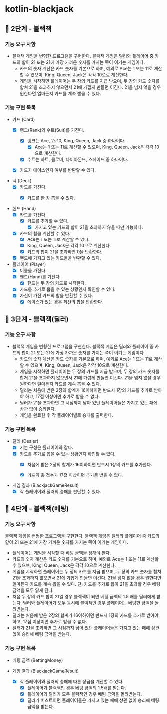 # kotlin-blackjack

## 🚀 2단계 - 블랙잭

### 기능 요구 사항

- 블랙잭 게임을 변형한 프로그램을 구현한다. 블랙잭 게임은 딜러와 플레이어 중 카드의 합이 21 또는 21에 가장 가까운 숫자를 가지는 쪽이 이기는 게임이다.
    - 카드의 숫자 계산은 카드 숫자를 기본으로 하며, 예외로 Ace는 1 또는 11로 계산할 수 있으며, King, Queen, Jack은 각각 10으로 계산한다.
    - 게임을 시작하면 플레이어는 두 장의 카드를 지급 받으며, 두 장의 카드 숫자를 합쳐 21을 초과하지 않으면서 21에 가깝게 만들면 이긴다. 21을 넘지 않을 경우 원한다면 얼마든지 카드를 계속 뽑을 수
      있다.

### 기능 구현 목록

- 카드 (Card)
    - [x] 랭크(Rank)와 수트(Suit)를 가진다.
        - [x] 랭크는 Ace, 2~10, King, Queen, Jack 중 하나이다.
            - [x] Ace는 1 또는 11로 계산할 수 있으며, King, Queen, Jack은 각각 10으로 계산한다.
        - [x] 수트는 하트, 클로버, 다이아몬드, 스페이드 중 하나이다.
    - [x] 카드가 에이스인지 여부를 반환할 수 있다.


- 덱 (Deck)
    - [x] 카드를 가진다.
        - [x] 카드를 한 장 뽑을 수 있다.


- 핸드 (Hand)
    - [x] 카드를 가진다.
        - [x] 카드를 추가할 수 있다.
            - [x] 가지고 있는 카드의 합이 21을 초과하지 않을 때만 가능하다.
    - [x] 카드의 합을 계산할 수 있다.
        - [x] Ace는 1 또는 11로 계산할 수 있다.
        - [x] King, Queen, Jack은 각각 10으로 계산한다.
        - [x] 카드의 합이 21을 초과하면 0을 반환한다.
    - [x] 핸드에 가지고 있는 카드들을 반환할 수 있다.

- 플레이어 (Player)
    - [x] 이름을 가진다.
    - [x] 핸드(Hand)를 가진다.
        - [x] 핸드는 두 장의 카드로 시작한다.
    - [x] 카드를 추가로 뽑을 수 있는 상황인지 확인할 수 있다.
    - [x] 자신이 가진 카드의 합을 반환할 수 있다.
        - [x] 에이스가 있는 경우 최선의 합을 반환한다.

## 🚀 3단계 - 블랙잭(딜러)

### 기능 요구 사항

- 블랙잭 게임을 변형한 프로그램을 구현한다. 블랙잭 게임은 딜러와 플레이어 중 카드의 합이 21 또는 21에 가장 가까운 숫자를 가지는 쪽이 이기는 게임이다.
    - 카드의 숫자 계산은 카드 숫자를 기본으로 하며, 예외로 Ace는 1 또는 11로 계산할 수 있으며, King, Queen, Jack은 각각 10으로 계산한다.
    - 게임을 시작하면 플레이어는 두 장의 카드를 지급 받으며, 두 장의 카드 숫자를 합쳐 21을 초과하지 않으면서 21에 가깝게 만들면 이긴다. 21을 넘지 않을 경우 원한다면 얼마든지 카드를 계속 뽑을 수
      있다.
    - 딜러는 처음에 받은 2장의 합계가 16이하이면 반드시 1장의 카드를 추가로 받아야 하고, 17점 이상이면 추가로 받을 수 없다.
    - 딜러가 21을 초과하면 그 시점까지 남아 있던 플레이어들은 가지고 있는 패에 상관 없이 승리한다.
    - 게임을 완료한 후 각 플레이어별로 승패를 출력한다.

### 기능 구현 목록

- 딜러 (Dealer)
    - [x] 기본 구성은 플레이어와 같다.
    - [x] 카드를 추가로 뽑을 수 있는 상황인지 확인할 수 있다.
        - [x] 처음에 받은 2장의 합계가 16이하이면 반드시 1장의 카드를 추가한다.
        - [x] 카드의 총 점수가 17점 이상이면 추가로 받을 수 없다.


- 게임 결과 (BlackjackGameResult)
    - [x] 각 플레이어와 딜러의 승패를 판단할 수 있다.

## 🚀 4단계 - 블랙잭(베팅)

### 기능 요구 사항

블랙잭 게임을 변형한 프로그램을 구현한다. 블랙잭 게임은 딜러와 플레이어 중 카드의 합이 21 또는 21에 가장 가까운 숫자를 가지는 쪽이 이기는 게임이다.

- 플레이어는 게임을 시작할 때 베팅 금액을 정해야 한다.
- 카드의 숫자 계산은 카드 숫자를 기본으로 하며, 예외로 Ace는 1 또는 11로 계산할 수 있으며, King, Queen, Jack은 각각 10으로 계산한다.
- 게임을 시작하면 플레이어는 두 장의 카드를 지급 받으며, 두 장의 카드 숫자를 합쳐 21을 초과하지 않으면서 21에 가깝게 만들면 이긴다. 21을 넘지 않을 경우 원한다면 얼마든지 카드를 계속 뽑을 수 있다.
  단, 카드를 추가로 뽑아 21을 초과할 경우 베팅 금액을 모두 잃게 된다.
- 처음 두 장의 카드 합이 21일 경우 블랙잭이 되면 베팅 금액의 1.5 배를 딜러에게 받는다. 딜러와 플레이어가 모두 동시에 블랙잭인 경우 플레이어는 베팅한 금액을 돌려받는다.
- 딜러는 처음에 받은 2장의 합계가 16이하이면 반드시 1장의 카드를 추가로 받아야 하고, 17점 이상이면 추가로 받을 수 없다.
- 딜러가 21을 초과하면 그 시점까지 남아 있던 플레이어들은 가지고 있는 패에 상관 없이 승리해 베팅 금액을 받는다.

### 기능 구현 목록

- 베팅 금액 (BettingMoney)

- 게임 결과 (BlackjackGameResult)
    - [x] 각 플레이어와 딜러의 승패에 따른 상금을 계산할 수 있다.
      - [x] 플레이어가 블랙잭인 경우 베팅 금액의 1.5배를 받는다.
      - [x] 플레이어와 딜러가 모두 블랙잭인 경우 베팅 금액을 돌려받는다.
      - [x] 딜러가 버스트이면 플레이어들은 가지고 있는 패에 상관 없이 승리해 베팅 금액을 받는다.
